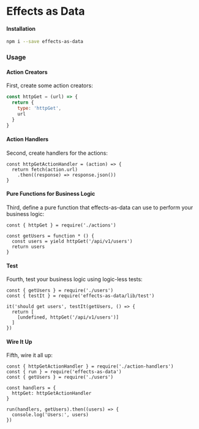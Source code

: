 # Effects as Data

#### Installation
```sh
npm i --save effects-as-data
```

### Usage
#### Action Creators
First, create some action creators:
```js
const httpGet = (url) => {
  return {
    type: 'httpGet',
    url
  }
}
```

#### Action Handlers
Second, create handlers for the actions:
```
const httpGetActionHandler = (action) => {
  return fetch(action.url)
    .then((response) => response.json())
}
```

#### Pure Functions for Business Logic
Third, define a pure function that effects-as-data can use to perform your business logic:
```
const { httpGet } = require('./actions')

const getUsers = function * () {
  const users = yield httpGet('/api/v1/users')
  return users
}
```

#### Test
Fourth, test your business logic using logic-less tests:
```
const { getUsers } = require('./users')
const { testIt } = require('effects-as-data/lib/test')

it('should get users', testIt(getUsers, () => {
  return [
    [undefined, httpGet('/api/v1/users')]
  ]
})
```

#### Wire It Up
Fifth, wire it all up:
```
const { httpGetActionHandler } = require('./action-handlers')
const { run } = require('effects-as-data')
const { getUsers } = require('./users')

const handlers = {
  httpGet: httpGetActionHandler
}

run(handlers, getUsers).then((users) => {
  console.log('Users:', users)
})
```
